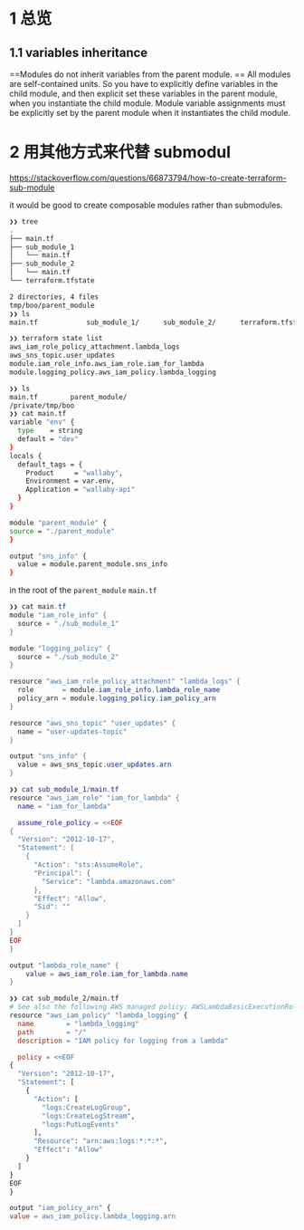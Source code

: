 
# 1 总览 

## 1.1 variables inheritance

==Modules do not inherit variables from the parent module. ==
All modules are self-contained units. So you have to explicitly define variables in the child module, and then explicit set these variables in the parent module, when you instantiate the child module.
Module variable assignments must be explicitly set by the parent module when it instantiates the child module.

# 2 用其他方式来代替 submodul 

https://stackoverflow.com/questions/66873794/how-to-create-terraform-sub-module

it would be good to create composable modules rather than submodules.

```bash
❯❯ tree
.
├── main.tf
├── sub_module_1
│   └── main.tf
├── sub_module_2
│   └── main.tf
└── terraform.tfstate

2 directories, 4 files
tmp/boo/parent_module
❯❯ ls
main.tf            sub_module_1/      sub_module_2/      terraform.tfstate
```

```bash
❯❯ terraform state list
aws_iam_role_policy_attachment.lambda_logs
aws_sns_topic.user_updates
module.iam_role_info.aws_iam_role.iam_for_lambda
module.logging_policy.aws_iam_policy.lambda_logging
```

```bash
❯❯ ls
main.tf        parent_module/
/private/tmp/boo
❯❯ cat main.tf
variable "env" {
  type    = string
  default = "dev"
}
locals {
  default_tags = {
    Product     = "wallaby",
    Environment = var.env,
    Application = "wallaby-api"
  }
}

module "parent_module" {
source = "./parent_module"
}

output "sns_info" {
  value = module.parent_module.sns_info
}
```

in the root of the `parent_module` `main.tf`

```java
❯❯ cat main.tf
module "iam_role_info" {
  source = "./sub_module_1"
}

module "logging_policy" {
  source = "./sub_module_2"
}

resource "aws_iam_role_policy_attachment" "lambda_logs" {
  role       = module.iam_role_info.lambda_role_name
  policy_arn = module.logging_policy.iam_policy_arn
}

resource "aws_sns_topic" "user_updates" {
  name = "user-updates-topic"
}

output "sns_info" {
  value = aws_sns_topic.user_updates.arn
}
```

```lua
❯❯ cat sub_module_1/main.tf
resource "aws_iam_role" "iam_for_lambda" {
  name = "iam_for_lambda"

  assume_role_policy = <<EOF
{
  "Version": "2012-10-17",
  "Statement": [
    {
      "Action": "sts:AssumeRole",
      "Principal": {
        "Service": "lambda.amazonaws.com"
      },
      "Effect": "Allow",
      "Sid": ""
    }
  ]
}
EOF
}

output "lambda_role_name" {
    value = aws_iam_role.iam_for_lambda.name
}
```

```makefile
❯❯ cat sub_module_2/main.tf
# See also the following AWS managed policy: AWSLambdaBasicExecutionRole
resource "aws_iam_policy" "lambda_logging" {
  name        = "lambda_logging"
  path        = "/"
  description = "IAM policy for logging from a lambda"

  policy = <<EOF
{
  "Version": "2012-10-17",
  "Statement": [
    {
      "Action": [
        "logs:CreateLogGroup",
        "logs:CreateLogStream",
        "logs:PutLogEvents"
      ],
      "Resource": "arn:aws:logs:*:*:*",
      "Effect": "Allow"
    }
  ]
}
EOF
}

output "iam_policy_arn" {
value = aws_iam_policy.lambda_logging.arn
```

